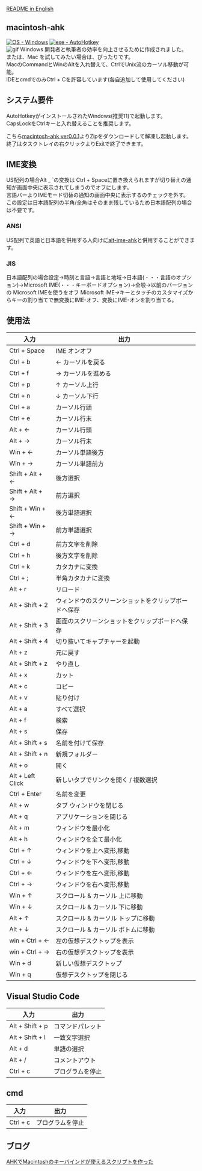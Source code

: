  [README in English](https://github.com/su-pull/macintosh-ahk/blob/main/README-en.md)

## macintosh-ahk
 [![OS - Windows](https://img.shields.io/badge/OS-Windows-blue?logo=windows&logoColor=white)](https://www.microsoft.com/ "Go to Microsoft homepage") [![exe - AutoHotkey](https://img.shields.io/badge/exe-AutoHotkey-2ea44f)](https://www.autohotkey.com/ "Go to AutoHotkey")  
![gif](https://user-images.githubusercontent.com/75829584/213149046-0ca524f6-a918-4aa8-ae1c-2076f6129b35.gif)
Windows 開発者と執筆者の効率を向上させるために作成されました。  
または、Mac を試してみたい場合は、ぴったりです。  
MacのCommandとWinのAltを入れ替えて、CtrlでUnix流のカーソル移動が可能。  
IDEとcmdでのみCtrl + Cを許容しています(各自追加して使用してください)  

## システム要件
AutoHotkeyがインストールされたWindows(推奨11)で起動します。  
CapsLockをCtrlキーと入れ替えることを推奨します。

こちら[macintosh-ahk ver0.0.1](https://github.com/su-pull/macintosh-ahk/archive/refs/heads/main.zip)よりZipをダウンロードして解凍し起動します。  
終了はタスクトレイの右クリックよりExitで終了できます。

## IME変換
US配列の場合Alt _ `の変換は Ctrl + Spaceに置き換えられますが切り替えの通知が画面中央に表示されてしまうのでオフにします。  
言語バーよりIMEモード切替の通知の画面中央に表示するのチェックを外す。  
この設定は日本語配列の半角/全角はそのまま残しているため日本語配列の場合は不要です。

### ANSI
US配列で英語と日本語を併用する人向けに[alt-ime-ahk](https://github.com/karakaram/alt-ime-ahk)と併用することができます。

### JIS
日本語配列の場合設定→時刻と言語→言語と地域→日本語(・・・言語のオプション)→Microsoft IME(・・・キーボードオプション)→全般→以前のバージョンの Microsoft IMEを使うをオフ
Microsoft IME→キーとタッチのカスタマイズからキーの割り当てで無変換にIME-オフ、変換にIME-オンを割り当てる。

## 使用法
| 入力 | 出力 |
| ------------- | ------------- |
| Ctrl + Space | IME オンオフ |
| Ctrl + b | ← カーソルを戻る |
| Ctrl + f | → カーソルを進める|
| Ctrl + p | ↑ カーソル上行 |
| Ctrl + n | ↓ カーソル下行 |
| Ctrl + a | カーソル行頭 |
| Ctrl + e | カーソル行末 |
| Alt + ←  | カーソル行頭 |
| Alt + →  | カーソル行末 |
| Win + ←  | カーソル単語後方 |
| Win + →  | カーソル単語前方 |
| Shift + Alt + ← | 後方選択 |
| Shift + Alt + → | 前方選択 |
| Shift + Win + ← | 後方単語選択 |
| Shift + Win + → | 前方単語選択 |
| Ctrl + d | 前方文字を削除 |
| Ctrl + h | 後方文字を削除 |
| Ctrl + k | カタカナに変換 |
| Ctrl + ; | 半角カタカナに変換 |
| Alt + r | リロード |
| Alt + Shift + 2 | ウィンドウのスクリーンショットをクリップボードへ保存 |
| Alt + Shift + 3 | 画面のスクリーンショットをクリップボードへ保存 |
| Alt + Shift + 4 | 切り抜いてキャプチャーを起動 |
| Alt + z | 元に戻す |
| Alt + Shift + z | やり直し |
| Alt + x | カット |
| Alt + c | コピー |
| Alt + v | 貼り付け |
| Alt + a | すべて選択 |
| Alt + f | 検索 |
| Alt + s | 保存 |
| Alt + Shift + s | 名前を付けて保存 |
| Alt + Shift + n | 新規フォルダー |
| Alt + o | 開く |
| Alt + Left Click | 新しいタブでリンクを開く / 複数選択 |
| Ctrl + Enter | 名前を変更 |
| Alt + w | タブ ウィンドウを閉じる |
| Alt + q | アプリケーションを閉じる |
| Alt + m | ウィンドウを最小化 |
| Alt + h | ウィンドウを全て最小化 |
| Ctrl + ↑ | ウィンドウを上へ変形,移動 |
| Ctrl + ↓ | ウィンドウを下へ変形,移動 |
| Ctrl + ← | ウィンドウを左へ変形,移動 |
| Ctrl + → | ウィンドウを右へ変形,移動 |
| Win + ↑ | スクロール & カーソル 上に移動 |
| Win + ↓ | スクロール & カーソル 下に移動 |
| Alt + ↑ | スクロール & カーソル トップに移動 |
| Alt + ↓ | スクロール & カーソル ボトムに移動 |
| win + Ctrl + ← | 左の仮想デスクトップを表示 |
| win + Ctrl + → | 右の仮想デスクトップを表示 |
| Win + d | 新しい仮想デスクトップ |
| Win + q | 仮想デスクトップを閉じる |

## Visual Studio Code
| 入力 | 出力 |
| ------------- | ------------- |
| Alt + Shift + p | コマンドパレット |
| Alt + Shift + l | 一致文字選択 |
| Alt + d | 単語の選択 |
| Alt + / | コメントアウト |
| Ctrl + c | プログラムを停止 |

## cmd
| 入力 | 出力 |
| ------------- | ------------- |
| Ctrl + c | プログラムを停止 |

## ブログ
[AHKでMacintoshのキーバインドが使えるスクリプトを作った](https://sou-web.net/docs/url/2023-01-14)

